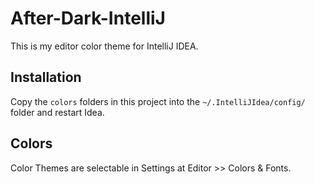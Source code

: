 # After-Dark-IntelliJ
This is my editor color theme for IntelliJ IDEA.

## Installation
Copy the `colors` folders in this project into the `~/.IntelliJIdea/config/` folder and restart Idea.

## Colors
Color Themes are selectable in Settings at Editor >> Colors & Fonts.
